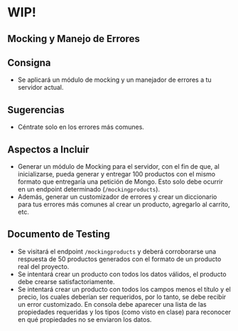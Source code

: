 # WIP!

## Mocking y Manejo de Errores

## Consigna

- Se aplicará un módulo de mocking y un manejador de errores a tu servidor actual.

## Sugerencias

- Céntrate solo en los errores más comunes.

## Aspectos a Incluir

- Generar un módulo de Mocking para el servidor, con el fin de que, al inicializarse, pueda generar y entregar 100 productos con el mismo formato que entregaría una petición de Mongo. Esto solo debe ocurrir en un endpoint determinado (`/mockingproducts`).
- Además, generar un customizador de errores y crear un diccionario para tus errores más comunes al crear un producto, agregarlo al carrito, etc.

## Documento de Testing

- Se visitará el endpoint `/mockingproducts` y deberá corroborarse una respuesta de 50 productos generados con el formato de un producto real del proyecto.
- Se intentará crear un producto con todos los datos válidos, el producto debe crearse satisfactoriamente.
- Se intentará crear un producto con todos los campos menos el título y el precio, los cuales deberían ser requeridos, por lo tanto, se debe recibir un error customizado. En consola debe aparecer una lista de las propiedades requeridas y los tipos (como visto en clase) para reconocer en qué propiedades no se enviaron los datos.
